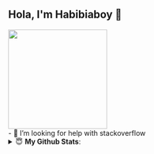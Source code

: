 


## Hola, I'm Habibiaboy 🤗
<img align='center' src='https://media.giphy.com/media/bcKmIWkUMCjVm/giphy.gif' width='200"'>

<br/>
- 🤔 I’m looking for help with stackoverflow


<details>
 <summary> 😇 <b>My Github Stats</b>: </summary>
<br>
<p align = "left">
  <img src = "https://github-readme-stats.vercel.app/api?username=habibiaboy&show_icons=true&theme=vue&line_height=27">
</p>

</details>




